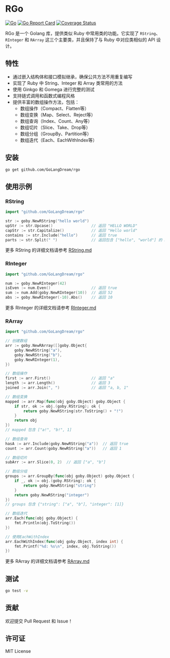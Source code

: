 # RGo
[![Go](https://github.com/GoLangDream/goby/actions/workflows/test.yml/badge.svg)](https://github.com/GoLangDream/goby/actions/workflows/test.yml)
[![Go Report Card](https://goreportcard.com/badge/github.com/GoLangDream/rgo)](https://goreportcard.com/report/github.com/GoLangDream/rgo)
[![Coverage Status](https://coveralls.io/repos/github/GoLangDream/rgo/badge.svg?branch=main)](https://coveralls.io/github/GoLangDream/rgo?branch=main)

RGo 是一个 Golang 库，提供类似 Ruby 中常用类的功能。它实现了 `RString`、`RInteger` 和 `RArray` 这三个主要类，并且保持了与 Ruby 中对应类相似的 API 设计。

## 特性

- 通过嵌入结构体和接口模拟继承，确保公共方法不用重复编写
- 实现了 Ruby 中 String、Integer 和 Array 类常用的方法
- 使用 Ginkgo 和 Gomega 进行完整的测试
- 支持链式调用和函数式编程风格
- 提供丰富的数组操作方法，包括：
  - 数组操作（Compact、Flatten等）
  - 数组变换（Map、Select、Reject等）
  - 数组查询（Index、Count、Any等）
  - 数组切片（Slice、Take、Drop等）
  - 数组分组（GroupBy、Partition等）
  - 数组迭代（Each、EachWithIndex等）

## 安装

```bash
go get github.com/GoLangDream/rgo
```

## 使用示例

### RString

```go
import "github.com/GoLangDream/rgo"

str := goby.NewRString("hello world")
upStr := str.Upcase()                 // 返回 "HELLO WORLD"
capStr := str.Capitalize()            // 返回 "Hello world"
contains := str.Include("hello")      // 返回 true
parts := str.Split(" ")               // 返回包含 ["hello", "world"] 的 RArray
```

更多 RString 的详细文档请参考 [RString.md](RString.md)

### RInteger

```go
import "github.com/GoLangDream/rgo"

num := goby.NewRInteger(42)
isEven := num.Even()                  // 返回 true
sum := num.Add(goby.NewRInteger(10))  // 返回 52
abs := goby.NewRInteger(-10).Abs()    // 返回 10
```

更多 RInteger 的详细文档请参考 [RInteger.md](RInteger.md)

### RArray

```go
import "github.com/GoLangDream/rgo"

// 创建数组
arr := goby.NewRArray([]goby.Object{
    goby.NewRString("a"),
    goby.NewRString("b"),
    goby.NewRInteger(1),
})

// 数组操作
first := arr.First()                  // 返回 "a"
length := arr.Length()                // 返回 3
joined := arr.Join(", ")              // 返回 "a, b, 1"

// 数组变换
mapped := arr.Map(func(obj goby.Object) goby.Object {
    if str, ok := obj.(goby.RString); ok {
        return goby.NewRString(str.ToString() + "!")
    }
    return obj
})
// mapped 包含 ["a!", "b!", 1]

// 数组查询
hasA := arr.Include(goby.NewRString("a"))  // 返回 true
count := arr.Count(goby.NewRString("a"))   // 返回 1

// 数组切片
subArr := arr.Slice(0, 2)  // 返回 ["a", "b"]

// 数组分组
groups := arr.GroupBy(func(obj goby.Object) goby.Object {
    if _, ok := obj.(goby.RString); ok {
        return goby.NewRString("string")
    }
    return goby.NewRString("integer")
})
// groups 包含 {"string": ["a", "b"], "integer": [1]}

// 数组迭代
arr.Each(func(obj goby.Object) {
    fmt.Println(obj.ToString())
})

// 使用EachWithIndex
arr.EachWithIndex(func(obj goby.Object, index int) {
    fmt.Printf("%d: %s\n", index, obj.ToString())
})
```

更多 RArray 的详细文档请参考 [RArray.md](RArray.md)

## 测试

```bash
go test -v
```

## 贡献

欢迎提交 Pull Request 和 Issue！

## 许可证

MIT License

